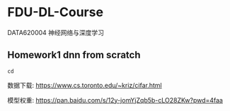 # FDU-DL-Course
DATA620004 神经网络与深度学习

## Homework1 dnn from scratch

`cd `

数据下载: https://www.cs.toronto.edu/~kriz/cifar.html


模型权重: https://pan.baidu.com/s/12y-jomYjZqb5b-cLO28ZKw?pwd=4faa
